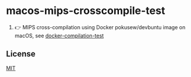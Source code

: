 # macos-mips-crosscompile-test

1. 👉 MIPS cross-compilation using Docker pokusew/devbuntu image on macOS, see [docker-compilation-test](https://github.com/pokusew/macos-mips-crosscompile-test/tree/master/src/docker-compilation-test)


## License

[MIT](/LICENSE.md)
